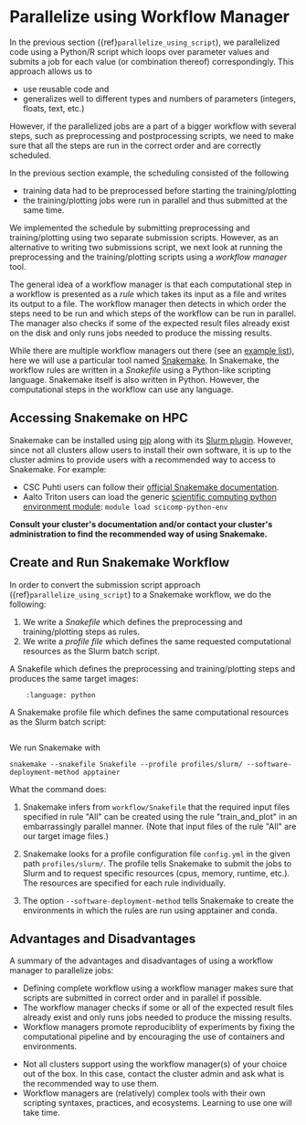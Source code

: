 # Parallelize using Workflow Manager

In the previous section ({ref}`parallelize_using_script`), we parallelized code using a 
Python/R script which loops over parameter values and submits a job for each value (or combination thereof) correspondingly. 
This approach allows us to

- use reusable code and 
- generalizes well to different types and numbers of parameters (integers, floats, text, etc.) 

However, if the parallelized jobs are a part of a bigger workflow 
with several steps, such as preprocessing and postprocessing scripts, we need to make sure 
that all the steps are run in the correct order and are correctly scheduled. 

In the previous section example, the scheduling consisted of the following

- training data had to be preprocessed before starting the training/plotting
- the training/plotting jobs were run in parallel and thus submitted at the same time. 

We implemented the schedule by submitting preprocessing and training/plotting using two separate submission scripts.
However, as an alternative to writing two submissions script, we next look at running the preprocessing and the 
training/plotting scripts using a _workflow manager_ tool. 

The general idea of a workflow manager  is that each computational step in a workflow is 
presented as a _rule_ which takes its input as a file and writes its output to a file. 
The workflow manager then detects in which order the steps need to be run and which steps 
of the workflow can be run in parallel. The manager also checks if some of the expected 
result files already exist on the disk and only runs jobs needed to produce the missing results.

While there are multiple workflow managers out there (see an 
[example list](https://github.com/meirwah/awesome-workflow-engines)), here we will
use a particular tool named [Snakemake](https://snakemake.readthedocs.io/en/stable/).
In Snakemake, the workflow rules are written in a _Snakefile_ using a Python-like 
scripting language. Snakemake itself is also written in Python. However, the computational steps
in the workflow can use any language.

## Accessing Snakemake on HPC

Snakemake can be installed using [pip](https://pypi.org/project/snakemake/) 
along with its [Slurm plugin](https://snakemake.github.io/snakemake-plugin-catalog/plugins/executor/slurm.html).
However, since not all clusters allow users to install their own software, it is up to the cluster admins to
provide users with a recommended way to access to Snakemake. For example:

- CSC Puhti users can follow their [official Snakemake documentation](https://docs.csc.fi/support/tutorials/snakemake-puhti/).  
- Aalto Triton users can load the generic [scientific computing python environment module](https://scicomp.aalto.fi/triton/apps/python/#python-distributions): `module load scicomp-python-env` 

**Consult your cluster's documentation and/or contact your cluster's administration to find the recommended way of using Snakemake.**


## Create and Run Snakemake Workflow

In order to convert the submission script approach
({ref}`parallelize_using_script`)
to a Snakemake workflow, we do the following:

1. We write a _Snakefile_ which defines the preprocessing and training/plotting steps as rules.
2. We write a _profile file_ which defines the same requested computational resources as the Slurm batch script.

A Snakefile which defines the preprocessing and training/plotting steps and produces the same target images:

```{literalinclude} /code/snakemake/scikit_example/Snakefile
    :language: python
```

A Snakemake profile file which defines the same computational resources as the Slurm batch script:

```{literalinclude} /code/snakemake/scikit_example/profiles/slurm/config.yaml
```

We run Snakemake with

```
snakemake --snakefile Snakefile --profile profiles/slurm/ --software-deployment-method apptainer

```

What the command does:

1. Snakemake infers from `workflow/Snakefile` that the required input files specified in rule "All" can be created using the rule "train_and_plot" in an embarrassingly parallel manner. (Note that input files of the rule "All" are our target image files.)

2. Snakemake looks for a profile configuration file `config.yml` in the given path `profiles/slurm/`. The profile tells Snakemake to submit the jobs to Slurm and to request specific resources (cpus, memory, runtime, etc.). The resources are specified for each rule individually.

3. The option `--software-deployment-method` tells Snakemake to create the environments in which the rules are run using apptainer and conda.


## Advantages and Disadvantages

A summary of the advantages and disadvantages of using a workflow manager to parallelize jobs:

+ Defining complete workflow using a workflow manager makes sure that scripts are submitted in correct order and in parallel if possible.
+ The workflow manager checks if some or all of the expected result files already exist and only runs jobs needed to produce the missing results.
+ Workflow managers promote reproduciblity of experiments by fixing the computational pipeline and by encouraging the use of containers and environments.

- Not all clusters support using the workflow manager(s) of your choice out of the box. In this case, contact the cluster admin and ask what is the recommended way to use them.  
- Workflow managers are (relatively) complex tools with their own scripting syntaxes, practices, and ecosystems. Learning to use one will take time.
